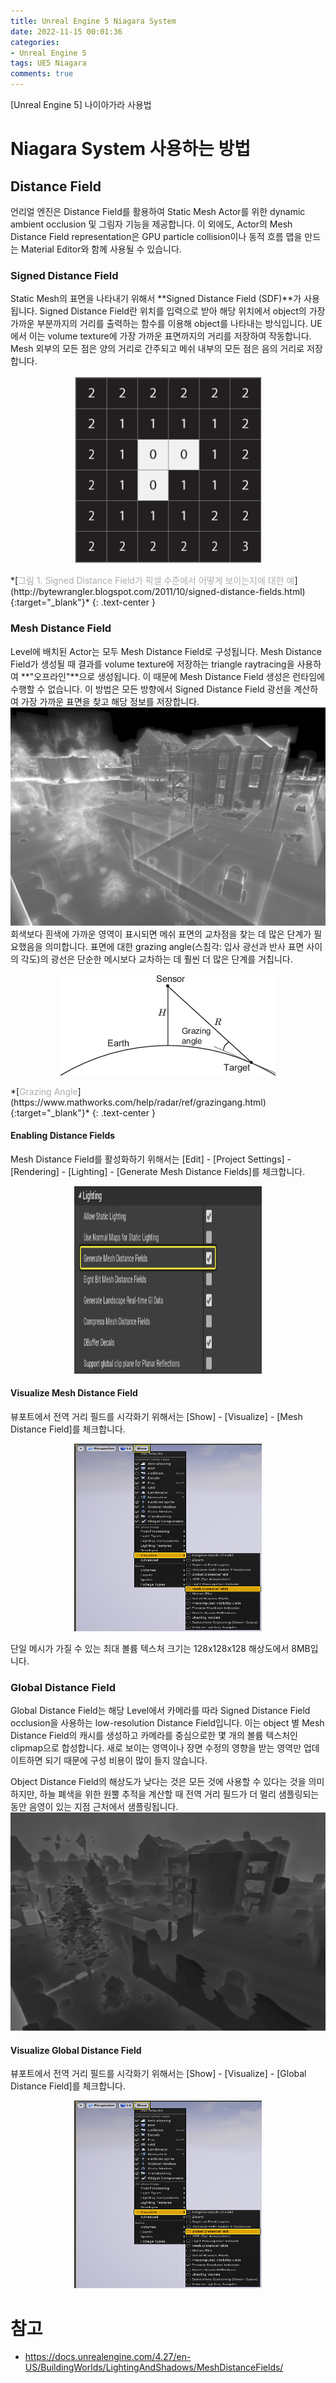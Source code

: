 ```yaml
---
title: Unreal Engine 5 Niagara System
date: 2022-11-15 00:01:36
categories:
- Unreal Engine 5
tags: UE5 Niagara
comments: true
---
```



[Unreal Engine 5] 나이아가라 사용법

<!-- more -->

# Niagara System 사용하는 방법

## Distance Field
언리얼 엔진은 Distance Field를 활용하여 Static Mesh Actor를 위한 dynamic ambient occlusion 및 그림자 기능을 제공합니다. 이 외에도, Actor의 Mesh Distance Field representation은 GPU particle collision이나 동적 흐름 맵을 만드는 Material Editor와 함께 사용될 수 있습니다.

### Signed Distance Field
Static Mesh의 표면을 나타내기 위해서 **Signed Distance Field (SDF)**가 사용됩니다. Signed Distance Field란 위치를 입력으로 받아 해당 위치에서 object의 가장 가까운 부분까지의 거리를 출력하는 함수를 이용해 object를 나타내는 방식입니다. UE에서 이는 volume texture에 가장 가까운 표면까지의 거리를 저장하여 작동합니다. Mesh 외부의 모든 점은 양의 거리로 간주되고 메쉬 내부의 모든 점은 음의 거리로 저장합니다.  
<p align="center"><img src="/assets/images/Image_UE5/SDF.png" width="300" height="300" /> </p>
*[<span style='color:#adadad'>그림 1. Signed Distance Field가 픽셀 수준에서 어떻게 보이는지에 대한 예</span>](http://bytewrangler.blogspot.com/2011/10/signed-distance-fields.html){:target="_blank"}*
{: .text-center }

### Mesh Distance Field
Level에 배치된 Actor는 모두 Mesh Distance Field로 구성됩니다. Mesh Distance Field가 생성될 때 결과를 volume texture에 저장하는 triangle raytracing을 사용하여 **"오프라인"**으로 생성됩니다. 이 때문에 Mesh Distance Field 생성은 런타임에 수행할 수 없습니다. 이 방법은 모든 방향에서 Signed Distance Field 광선을 계산하여 가장 가까운 표면을 찾고 해당 정보를 저장합니다.
![MDF](/assets/images/Image_UE5/ODFVisualization.webp)
회색보다 흰색에 가까운 영역이 표시되면 메쉬 표면의 교차점을 찾는 데 많은 단계가 필요했음을 의미합니다. 표면에 대한 grazing angle(스침각: 입사 광선과 반사 표면 사이의 각도)의 광선은 단순한 메시보다 교차하는 데 훨씬 더 많은 단계를 거칩니다.
<p align="center"><img src="/assets/images/Image_UE5/grazing_angle.png"/> </p>
*[<span style='color:#adadad'>Grazing Angle</span>](https://www.mathworks.com/help/radar/ref/grazingang.html){:target="_blank"}*
{: .text-center }

#### Enabling Distance Fields
Mesh Distance Field를 활성화하기 위해서는 [Edit] - [Project Settings] - [Rendering] - [Lighting] - [Generate Mesh Distance Fields]를 체크합니다.
<p align="center"><img src="/assets/images/Image_UE5/GeneratedMeshDF.webp" width="300" height="300"/> </p>

#### Visualize Mesh Distance Field
뷰포트에서 전역 거리 필드를 시각화기 위해서는 [Show] - [Visualize] - [Mesh Distance Field]를 체크합니다.
<p align="center"><img src="/assets/images/Image_UE5/MeshDF.webp" width="300" height="300" /> </p>
단일 메시가 가질 수 있는 최대 볼륨 텍스처 크기는 128x128x128 해상도에서 8MB입니다.

### Global Distance Field
Global Distance Field는 해당 Level에서 카메라를 따라 Signed Distance Field occlusion을 사용하는 low-resolution Distance Field입니다. 이는 object 별 Mesh Distance Field의 캐시를 생성하고 카메라를 중심으로한 몇 개의 볼륨 텍스처인 clipmap으로 합성합니다. 새로 보이는 영역이나 장면 수정의 영향을 받는 영역만 업데이트하면 되기 때문에 구성 비용이 많이 들지 않습니다.

Object Distance Field의 해상도가 낮다는 것은 모든 것에 사용할 수 있다는 것을 의미하지만, 하늘 폐색을 위한 원뿔 추적을 계산할 때 전역 거리 필드가 더 멀리 샘플링되는 동안 음영이 있는 지점 근처에서 샘플링됩니다.
![MDF](/assets/images/Image_UE5/GDFVisualization.webp)

#### Visualize Global Distance Field
뷰포트에서 전역 거리 필드를 시각화기 위해서는 [Show] - [Visualize] - [Global Distance Field]를 체크합니다.
<p align="center"><img src="/assets/images/Image_UE5/EnableGDFViewMode.webp" width="300" height="300" /> </p>


# 참고
* https://docs.unrealengine.com/4.27/en-US/BuildingWorlds/LightingAndShadows/MeshDistanceFields/

